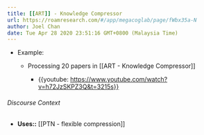 ```yaml
---
title: [[ART]] - Knowledge Compressor
url: https://roamresearch.com/#/app/megacoglab/page/fWbx35a-N
author: Joel Chan
date: Tue Apr 28 2020 23:51:16 GMT+0800 (Malaysia Time)
---
```


- Example:

    - Processing 20 papers in [[ART - Knowledge Compressor]]

        - {{youtube: https://www.youtube.com/watch?v=h72JzSKPZ3Q&t=3215s}}

###### Discourse Context

- **Uses::** [[PTN - flexible compression]]
